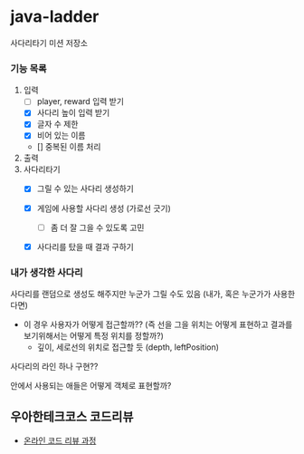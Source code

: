 # java-ladder
사다리타기 미션 저장소

### 기능 목록
1. 입력
    - [ ] player, reward 입력 받기
    - [x] 사다리 높이 입력 받기
    - [x] 글자 수 제한
    - [x] 비어 있는 이름
    - [] 중복된 이름 처리
2. 출력
3. 사다리타기 
    - [x] 그릴 수 있는 사다리 생성하기
    - [x] 게임에 사용할 사다리 생성 (가로선 긋기)
        - [ ] 좀 더 잘 그을 수 있도록 고민
    - [x] 사다리를 탔을 때 결과 구하기
    
    
### 내가 생각한 사다리

사다리를 랜덤으로 생성도 해주지만 누군가 그릴 수도 있음 (내가, 혹은 누군가가 사용한다면)
- 이 경우 사용자가 어떻게 접근할까?? (즉 선을 그을 위치는 어떻게 표현하고 결과를 보기위해서는 어떻게 특정 위치를 정할까?)
    - 깊이, 세로선의 위치로 접근할 듯 (depth, leftPosition) 

사다리의 라인 하나 구현??

안에서 사용되는 애들은 어떻게 객체로 표현할까?


## 우아한테크코스 코드리뷰
* [온라인 코드 리뷰 과정](https://github.com/woowacourse/woowacourse-docs/blob/master/maincourse/README.md)